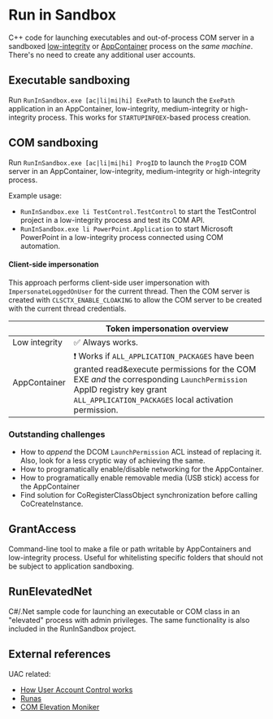 # Run in Sandbox
C++ code for launching executables and out-of-process COM server in a sandboxed [low-integrity](https://docs.microsoft.com/en-us/previous-versions/dotnet/articles/bb625960(v%3dmsdn.10)) or [AppContainer](https://docs.microsoft.com/en-us/windows/desktop/secauthz/appcontainer-for-legacy-applications-) process on the *same machine*. There's no need to create any additional user accounts.

## Executable sandboxing
Run `RunInSandbox.exe [ac|li|mi|hi] ExePath` to launch the `ExePath` application in an AppContainer, low-integrity, medium-integrity or high-integrity process. This works for `STARTUPINFOEX`-based process creation.

## COM sandboxing
Run `RunInSandbox.exe [ac|li|mi|hi] ProgID` to launch the `ProgID` COM server in an AppContainer, low-integrity, medium-integrity or high-integrity process.

Example usage:
* `RunInSandbox.exe li TestControl.TestControl` to start the TestControl project in a low-integrity process and test its COM API.
* `RunInSandbox.exe li PowerPoint.Application` to start Microsoft PowerPoint in a low-integrity process connected using COM automation.

#### Client-side impersonation
This approach performs client-side user impersonation with `ImpersonateLoggedOnUser` for the current thread. Then the COM server is created with `CLSCTX_ENABLE_CLOAKING` to allow the COM server to be created with the current thread credentials.

| | Token impersonation overview |
|---------------------|-----------------------------------------------------------------------------|
|Low integrity        | :white_check_mark: Always works.                                            |
|AppContainer         | :heavy_exclamation_mark: Works if `ALL_APPLICATION_PACKAGES` have been granted read&execute permissions for the COM EXE _and_ the corresponding `LaunchPermission` AppID registry key grant `ALL_APPLICATION_PACKAGES` local activation permission.  |

### Outstanding challenges
* How to _append_ the DCOM `LaunchPermission` ACL instead of replacing it. Also, look for a less cryptic way of achieving the same.
* How to programatically enable/disable networking for the AppContainer.
* How to programatically enable removable media (USB stick) access for the AppContainer
* Find solution for CoRegisterClassObject synchronization before calling CoCreateInstance.


## GrantAccess
Command-line tool to make a file or path writable by AppContainers and low-integrity process. Useful for whitelisting specific folders that should not be subject to application sandboxing.


## RunElevatedNet
C#/.Net sample code for launching an executable or COM class in an "elevated" process with admin privileges. The same functionality is also included in the RunInSandbox project.

## External references
UAC related:
* [How User Account Control works](https://docs.microsoft.com/en-us/windows/security/identity-protection/user-account-control/how-user-account-control-works)
* [Runas](https://docs.microsoft.com/en-us/previous-versions/windows/it-pro/windows-server-2012-R2-and-2012/cc771525(v=ws.11))
* [COM Elevation Moniker](https://docs.microsoft.com/en-us/windows/win32/com/the-com-elevation-moniker)

